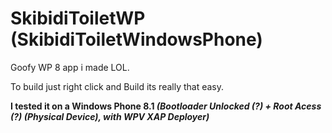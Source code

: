 # SkibidiToiletWP (SkibidiToiletWindowsPhone)

Goofy WP 8 app i made LOL.

To build just right click and Build its really that easy.

**I tested it on a Windows Phone 8.1 *(Bootloader Unlocked (?) + Root Acess (?) (Physical Device), with WPV XAP Deployer)***
